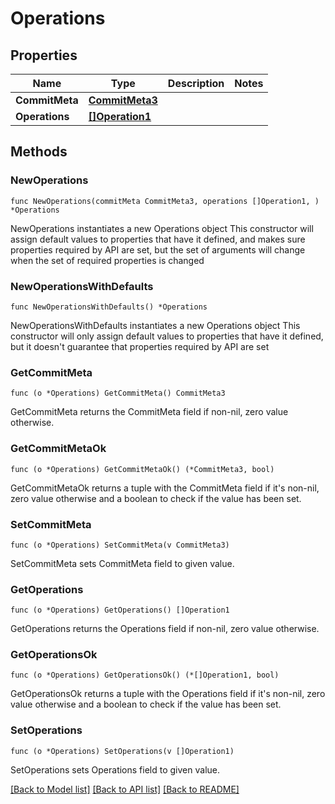 # Operations

## Properties

Name | Type | Description | Notes
------------ | ------------- | ------------- | -------------
**CommitMeta** | [**CommitMeta3**](CommitMeta3.md) |  | 
**Operations** | [**[]Operation1**](Operation1.md) |  | 

## Methods

### NewOperations

`func NewOperations(commitMeta CommitMeta3, operations []Operation1, ) *Operations`

NewOperations instantiates a new Operations object
This constructor will assign default values to properties that have it defined,
and makes sure properties required by API are set, but the set of arguments
will change when the set of required properties is changed

### NewOperationsWithDefaults

`func NewOperationsWithDefaults() *Operations`

NewOperationsWithDefaults instantiates a new Operations object
This constructor will only assign default values to properties that have it defined,
but it doesn't guarantee that properties required by API are set

### GetCommitMeta

`func (o *Operations) GetCommitMeta() CommitMeta3`

GetCommitMeta returns the CommitMeta field if non-nil, zero value otherwise.

### GetCommitMetaOk

`func (o *Operations) GetCommitMetaOk() (*CommitMeta3, bool)`

GetCommitMetaOk returns a tuple with the CommitMeta field if it's non-nil, zero value otherwise
and a boolean to check if the value has been set.

### SetCommitMeta

`func (o *Operations) SetCommitMeta(v CommitMeta3)`

SetCommitMeta sets CommitMeta field to given value.


### GetOperations

`func (o *Operations) GetOperations() []Operation1`

GetOperations returns the Operations field if non-nil, zero value otherwise.

### GetOperationsOk

`func (o *Operations) GetOperationsOk() (*[]Operation1, bool)`

GetOperationsOk returns a tuple with the Operations field if it's non-nil, zero value otherwise
and a boolean to check if the value has been set.

### SetOperations

`func (o *Operations) SetOperations(v []Operation1)`

SetOperations sets Operations field to given value.



[[Back to Model list]](../README.md#documentation-for-models) [[Back to API list]](../README.md#documentation-for-api-endpoints) [[Back to README]](../README.md)


